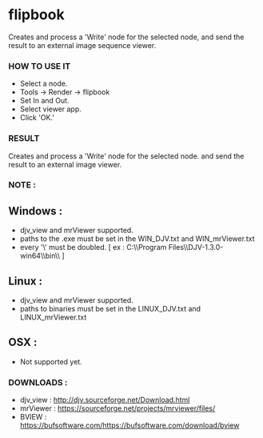 # flipbook

Creates and process a 'Write' node for the selected node, and send the result to an external image sequence viewer.

### HOW TO USE IT

* Select a node.
* Tools -> Render -> flipbook
* Set In and Out.
* Select viewer app.
* Click 'OK.'

### RESULT

Creates and process a 'Write' node for the selected node. and send the result to an external image viewer.

### NOTE :

## Windows :
* djv_view and mrViewer supported.
* paths to the .exe must be set in the WIN_DJV.txt and WIN_mrViewer.txt
* every '\\' must be doubled. [ ex : C:\\\Program Files\\\DJV-1.3.0-win64\\\bin\\\ ]

## Linux :
* djv_view and mrViewer supported.
* paths to binaries must be set in the LINUX_DJV.txt and LINUX_mrViewer.txt

## OSX :
* Not supported yet.


### DOWNLOADS :

* djv_view : http://djv.sourceforge.net/Download.html
* mrViewer : https://sourceforge.net/projects/mrviewer/files/
* BVIEW    : https://bufsoftware.com/https://bufsoftware.com/download/bview